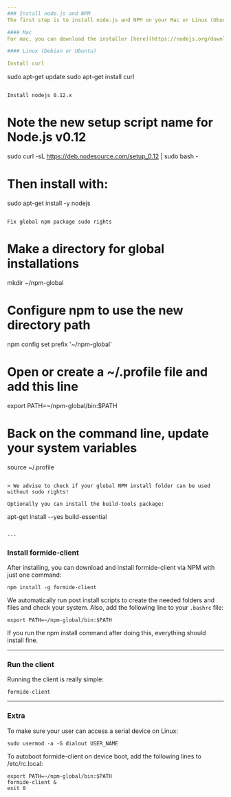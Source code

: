 ```yaml
---
### Install node.js and NPM
The first step is to install node.js and NPM on your Mac or Linux (Ubuntu/Debian) device.

#### Mac
For mac, you can download the installer [here](https://nodejs.org/download/). Be sure to download a compatible version (usually the latest stable release works). After that, open the download and run the installer. The node.js install comes with NPM as well, so this is the only thing you have to do.

#### Linux (Debian or Ubuntu)

Install curl
```
sudo apt-get update
sudo apt-get install curl
```

Install nodejs 0.12.x
```
# Note the new setup script name for Node.js v0.12
sudo curl -sL https://deb.nodesource.com/setup_0.12 | sudo bash -

# Then install with:
sudo apt-get install -y nodejs
```

Fix global npm package sudo rights
```
# Make a directory for global installations
mkdir ~/npm-global

# Configure npm to use the new directory path
npm config set prefix '~/npm-global'

# Open or create a ~/.profile file and add this line
export PATH=~/npm-global/bin:$PATH

# Back on the command line, update your system variables
source ~/.profile
```

> We advise to check if your global NPM install folder can be used without sudo rights!

Optionally you can install the build-tools package:

```
apt-get install --yes build-essential
```

---
```


### Install formide-client
After installing, you can download and install formide-client via NPM with just one command:

```
npm install -g formide-client
```

We automatically run post install scripts to create the needed folders and files and check your system.
Also, add the following line to your `.bashrc` file:

```
export PATH=~/npm-global/bin:$PATH
```

If you run the npm install command after doing this, everything should install fine.

---

### Run the client
Running the client is really simple:

```
formide-client
```

---

### Extra

To make sure your user can access a serial device on Linux:
```
sudo usermod -a -G dialout USER_NAME
```

To autoboot formide-client on device boot, add the following lines to /etc/rc.local:
```
export PATH=~/npm-global/bin:$PATH
formide-client &
exit 0
```